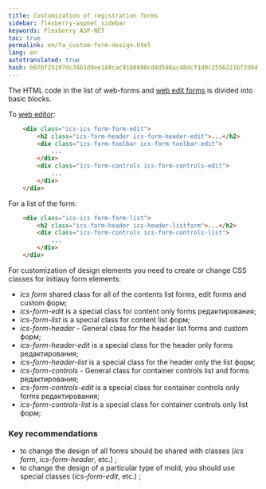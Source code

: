 ```yaml
--- 
title: Customization of registration forms 
sidebar: flexberry-aspnet_sidebar 
keywords: Flexberry ASP-NET 
toc: true 
permalink: en/fa_custom-form-design.html 
lang: en 
autotranslated: true 
hash: b07bf25197dc34b1d9ee188cac91b0800cd4d586ac48dcf1d0c2556221bf2d6d 
--- 
```


The HTML code in the list of web-forms and [web edit forms](fa_editform.html) is divided into basic blocks. 

To [web editor](fa_editform.html): 

```html
    <div class="ics-ics form-form-edit">
        <h2 class="ics-form-header ics-form-header-edit">...</h2>
        <div class="ics-form-toolbar ics-form-toolbar-edit">
            ...
        </div>
        <div class="ics-form-controls ics-form-controls-edit">
            ...
        </div>
    </div>
``` 

For a list of the form: 

```html
    <div class="ics-ics form-form-list">
        <h2 class="ics-form-header ics-header-listform">...</h2>
        <div class="ics-form-controls ics-form-controls-list">
            ...
        </div>
    </div>
``` 

For customization of design elements you need to create or change CSS classes for initiauy form elements: 
* *ics form* shared class for all of the contents list forms, edit forms and custom форм; 
* *ics-form-edit* is a special class for content only forms редактирования; 
* *ics-form-list* is a special class for content list форм; 
* *ics-form-header* - General class for the header list forms and custom форм; 
* *ics-form-header-edit* is a special class for the header only forms редактирования; 
* *ics-form-header-list* is a special class for the header only the list форм; 
* *ics-form-controls* - General class for container controls list and forms редактирования; 
* *ics-form-controls-edit* is a special class for container controls only forms редактирования; 
* *ics-form-controls-list* is a special class for container controls only list форм; 

### Key recommendations 

* to change the design of all forms should be shared with classes (*ics form*, *ics-form-header*, etc.) ; 
* to change the design of a particular type of mold, you should use special classes (*ics-form-edit*, etc.) ; 



